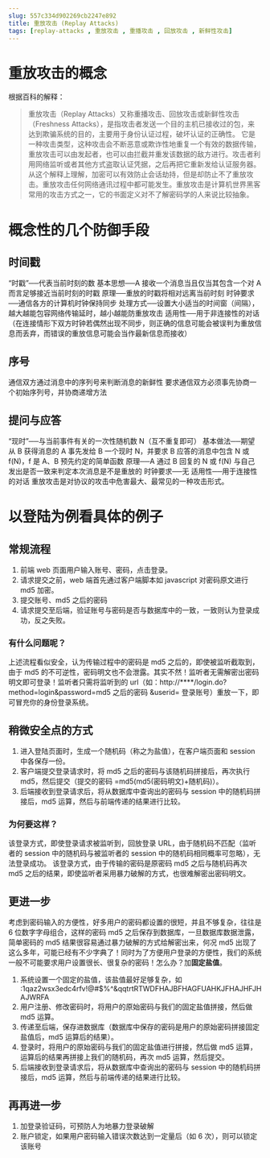 ```yaml
---
slug: 557c334d902269cb2247e892
title: 重放攻击 (Replay Attacks)
tags: [replay-attacks , 重放攻击 , 重播攻击 , 回放攻击 , 新鲜性攻击]
---
```


# 重放攻击的概念
根据百科的解释：
> 重放攻击（Replay Attacks）又称重播攻击、回放攻击或新鲜性攻击（Freshness Attacks），是指攻击者发送一个目的主机已接收过的包，来达到欺骗系统的目的，主要用于身份认证过程，破坏认证的正确性。
它是一种攻击类型，这种攻击会不断恶意或欺诈性地重复一个有效的数据传输，重放攻击可以由发起者，也可以由拦截并重发该数据的敌方进行。攻击者利用网络监听或者其他方式盗取认证凭据，之后再把它重新发给认证服务器。从这个解释上理解，加密可以有效防止会话劫持，但是却防止不了重放攻击。重放攻击任何网络通讯过程中都可能发生。重放攻击是计算机世界黑客常用的攻击方式之一，它的书面定义对不了解密码学的人来说比较抽象。

# 概念性的几个防御手段
## 时间戳
“时戳”──代表当前时刻的数
基本思想──A 接收一个消息当且仅当其包含一个对 A 而言足够接近当前时刻的时戳
原理──重放的时戳将相对远离当前时刻
时钟要求──通信各方的计算机时钟保持同步
处理方式──设置大小适当的时间窗（间隔），越大越能包容网络传输延时，越小越能防重放攻击
适用性──用于非连接性的对话（在连接情形下双方时钟若偶然出现不同步，则正确的信息可能会被误判为重放信息而丢弃，而错误的重放信息可能会当作最新信息而接收）

## 序号

通信双方通过消息中的序列号来判断消息的新鲜性
要求通信双方必须事先协商一个初始序列号，并协商递增方法

## 提问与应答
“现时”──与当前事件有关的一次性随机数 N（互不重复即可）
基本做法──期望从 B 获得消息的 A 事先发给 B 一个现时 N，并要求 B 应答的消息中包含 N 或 f(N)，f 是 A、B 预先约定的简单函数
原理──A 通过 B 回复的 N 或 f(N) 与自己发出是否一致来判定本次消息是不是重放的
时钟要求──无
适用性──用于连接性的对话
重放攻击是对协议的攻击中危害最大、最常见的一种攻击形式。

# 以登陆为例看具体的例子

## 常规流程
1. 前端 web 页面用户输入账号、密码，点击登录。
1. 请求提交之前，web 端首先通过客户端脚本如 javascript 对密码原文进行 md5 加密。
1. 提交账号、md5 之后的密码
1. 请求提交至后端，验证账号与密码是否与数据库中的一致，一致则认为登录成功，反之失败。

### 有什么问题呢？
上述流程看似安全，认为传输过程中的密码是 md5 之后的，即使被监听截取到，由于 md5 的不可逆性，密码明文也不会泄露。其实不然！监听者无需解密出密码明文即可登录！监听者只需将监听到的 url（如：http://****/login.do?method=login&password=md5 之后的密码 &userid= 登录账号）重放一下，即可冒充你的身份登录系统。

## 稍微安全点的方式
1. 进入登陆页面时，生成一个随机码（称之为盐值），在客户端页面和 session 中各保存一份。
1. 客户端提交登录请求时，将 md5 之后的密码与该随机码拼接后，再次执行 md5，然后提交（提交的密码 =md5(md5(密码明文)+随机码)）。
1. 后端接收到登录请求后，将从数据库中查询出的密码与 session 中的随机码拼接后，md5 运算，然后与前端传递的结果进行比较。

### 为何要这样？
该登录方式，即使登录请求被监听到，回放登录 URL，由于随机码不匹配（监听者的 session 中的随机码与被监听者的 session 中的随机码相同概率可忽略），无法登录成功。
该登录方式，由于传输的密码是原密码 md5 之后与随机码再次 md5 之后的结果，即使监听者采用暴力破解的方式，也很难解密出密码明文。

## 更进一步
考虑到密码输入的方便性，好多用户的密码都设置的很短，并且不够复杂，往往是 6 位数字字母组合，这样的密码 md5 之后保存到数据库，一旦数据库数据泄露，简单密码的 md5 结果很容易通过暴力破解的方式给解密出来，何况 md5 出现了这么多年，可能已经有不少字典了！同时为了方便用户登录的方便性，我们的系统一般不可能要求用户设置很长、很复杂的密码！怎么办？加**固定盐值**。

1. 系统设置一个固定的盐值，该盐值最好足够复杂，如 :1qaz2wsx3edc4rfv!@#$%^&qqtrtRTWDFHAJBFHAGFUAHKJFHAJHFJHAJWRFA
1. 用户注册、修改密码时，将用户的原始密码与我们的固定盐值拼接，然后做 md5 运算。
1. 传递至后端，保存进数据库（数据库中保存的密码是用户的原始密码拼接固定盐值后，md5 运算后的结果）。
1. 登录时，将用户的原始密码与我们的固定盐值进行拼接，然后做 md5 运算，运算后的结果再拼接上我们的随机码，再次 md5 运算，然后提交。
1. 后端接收到登录请求后，将从数据库中查询出的密码与 session 中的随机码拼接后，md5 运算，然后与前端传递的结果进行比较。

## 再再进一步
1. 加登录验证码，可预防人为地暴力登录破解
1. 账户锁定，如果用户密码输入错误次数达到一定量后（如 6 次），则可以锁定该账号
